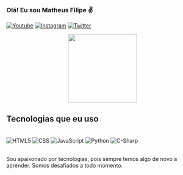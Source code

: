 ### Olá! Eu sou Matheus Filipe ✌️

[![Youtube](https://img.shields.io/badge/YouTube-FF0000?style=for-the-badge&logo=youtube&logoColor=white)](https://www.youtube.com/channel/UC3bSvWZH4aPZ8qMZUKW_VjA)
[![Instagram](https://img.shields.io/badge/Instagram-E4405F?style=for-the-badge&logo=instagram&logoColor=white)](https://www.instagram.com/__matheusflsilva__/)
[![Twitter](https://img.shields.io/badge/Twitter-1DA1F2?style=for-the-badge&logo=twitter&logoColor=white)](https://twitter.com/matheusflsilvaa)

<div align="center">
  <img height="180em" src="https://github-readme-stats.vercel.app/api?username=matheusflsilva&show_icons=true&theme=tokyonight&include_all_commits=true&count_private=true"/>
</div>

## Tecnologias que eu uso

<div style="display: inline_block"></br>
    <img align="center" alt="HTML5" src="https://img.shields.io/badge/HTML5-E34F26?style=for-the-badge&logo=html5&logoColor=white">
    <img align="center" alt="CSS" src="https://img.shields.io/badge/CSS3-1572B6?style=for-the-badge&logo=css3&logoColor=white">
    <img align="center" alt="JavaScript" src="https://img.shields.io/badge/JavaScript-F7DF1E?style=for-the-badge&logo=javascript&logoColor=black">
    <img align="center" alt="Python" src="https://img.shields.io/badge/Python-3776AB?style=for-the-badge&logo=python&logoColor=white">
    <img align="center" alt="C-Sharp" src="https://img.shields.io/badge/C%23-239120?style=for-the-badge&logo=c-sharp&logoColor=white">
</div></br>

Sou apaixonado por tecnologias, pois sempre temos algo de novo a aprender. Somos desafiados a todo momento.